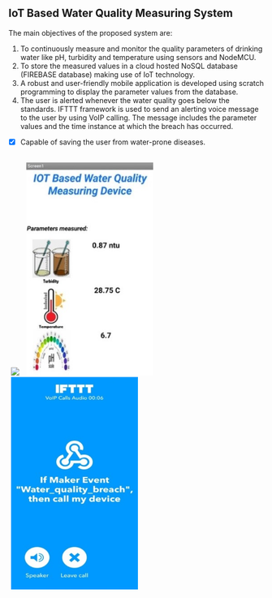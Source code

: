## IoT Based Water Quality Measuring System

The main objectives of the proposed system are:

1. To continuously measure and monitor the quality parameters of drinking water like pH, turbidity and temperature using sensors and NodeMCU.
2. To store the measured values in a cloud hosted NoSQL database (FIREBASE database) making use of IoT technology.
3. A robust and user-friendly mobile application is developed using scratch programming to display the parameter values from the database.
4. The user is alerted whenever the water quality goes below the standards. IFTTT framework is used to send an alerting voice message to the user by using VoIP calling. The message includes the parameter values and the time instance at which the breach has occurred.

- [x] Capable of saving the user from water-prone diseases.

</br>
<span style="margin:5px;">
    <img src="https://github.com/SaiTeja-Erukude/IoT-Based-Water-Quality-Measuring-System/blob/main/FlowChart.jpg" width="250">
</span>
<span style="margin:5px;">
    <img src="https://github.com/SaiTeja-Erukude/IoT-Based-Water-Quality-Measuring-System/blob/main/App.jpg" width="250">
</span>
<span style="margin:5px;">
    <img src="https://github.com/SaiTeja-Erukude/IoT-Based-Water-Quality-Measuring-System/blob/main/IFTTT.jpg" width="250">
</span>
